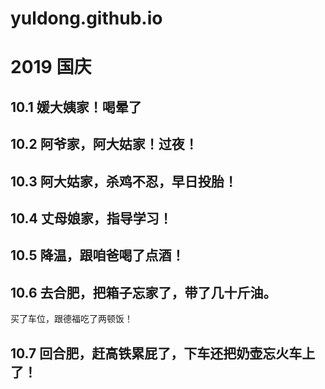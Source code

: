 # yuldong.github.io


# 2019 国庆
## 10.1 媛大姨家！喝晕了
## 10.2 阿爷家，阿大姑家！过夜！
## 10.3 阿大姑家，杀鸡不忍，早日投胎！
## 10.4 丈母娘家，指导学习！
## 10.5 降温，跟咱爸喝了点酒！
## 10.6 去合肥，把箱子忘家了，带了几十斤油。
买了车位，跟德福吃了两顿饭！
## 10.7 回合肥，赶高铁累屁了，下车还把奶壶忘火车上了！
